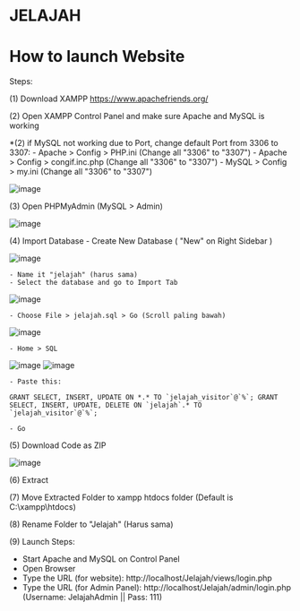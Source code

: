# JELAJAH

# How to launch Website
Steps:

(1) Download XAMPP https://www.apachefriends.org/

(2) Open XAMPP Control Panel and make sure Apache and MySQL is working

*(2) if MySQL not working due to Port, change default Port from 3306 to 3307:
    - Apache > Config > PHP.ini (Change all "3306" to "3307")
    - Apache > Config > congif.inc.php (Change all "3306" to "3307")
    - MySQL > Config > my.ini (Change all "3306" to "3307")

![image](https://github.com/ChristianP5/JELAJAH/assets/119984279/1176a272-680d-49e9-a781-f052210a5dab)


(3) Open PHPMyAdmin (MySQL > Admin)

![image](https://github.com/ChristianP5/JELAJAH/assets/119984279/3df69a61-78db-465c-a09d-3fc713fa59d7)


(4) Import Database
    - Create New Database ( "New" on Right Sidebar )

  ![image](https://github.com/ChristianP5/JELAJAH/assets/119984279/b795f180-4607-471a-9372-3228ec91ec81)

    
    - Name it "jelajah" (harus sama)
    - Select the database and go to Import Tab

  ![image](https://github.com/ChristianP5/JELAJAH/assets/119984279/b680247f-9580-4425-ab56-0e4674fbb90b)

    - Choose File > jelajah.sql > Go (Scroll paling bawah)

  ![image](https://github.com/ChristianP5/JELAJAH/assets/119984279/b51622c4-9114-45d9-8a04-d64f944a5ede)

    - Home > SQL

![image](https://github.com/ChristianP5/JELAJAH/assets/119984279/b1c0af33-9b5d-4071-a477-2417c6317cc6)
![image](https://github.com/ChristianP5/JELAJAH/assets/119984279/b914b739-93c1-4c60-8d4e-6f3b46b14a5f)

    - Paste this:
    
    GRANT SELECT, INSERT, UPDATE ON *.* TO `jelajah_visitor`@`%`; GRANT SELECT, INSERT, UPDATE, DELETE ON `jelajah`.* TO `jelajah_visitor`@`%`;

    - Go

(5) Download Code as ZIP

 ![image](https://github.com/ChristianP5/JELAJAH/assets/119984279/1ea722bb-46b5-48b9-8bb7-f8103a64e6bd)

 (6) Extract

 (7) Move Extracted Folder to xampp htdocs folder (Default is C:\xampp\htdocs)

 (8) Rename Folder to "Jelajah" (Harus sama)

 (9) Launch Steps:
 - Start Apache and MySQL on Control Panel
 - Open Browser
 - Type the URL (for website): http://localhost/Jelajah/views/login.php
 - Type the URL (for Admin Panel): http://localhost/Jelajah/admin/login.php (Username: JelajahAdmin || Pass: 111)

 


  




    

    
